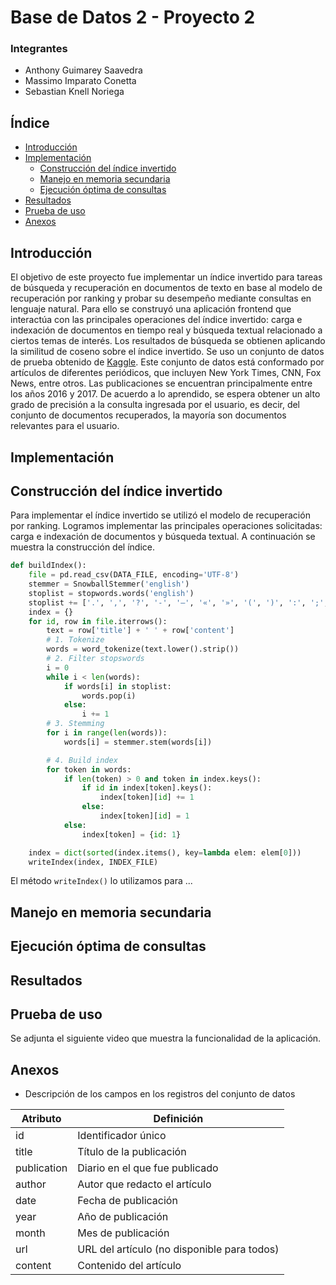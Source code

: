 # Base de Datos 2 - Proyecto 2
### Integrantes
- Anthony Guimarey Saavedra
- Massimo Imparato Conetta
- Sebastian Knell Noriega

## Índice
  - [Introducción](#introducción)
  - [Implementación](#implementación)
    - [Construcción del índice invertido](#construcción-del-índice-invertido)
    - [Manejo en memoria secundaria](#manejo-en-memoria-secundaria)
    - [Ejecución óptima de consultas](#ejecución-óptima-de-consultas)
  - [Resultados](#resultados)
  - [Prueba de uso](#prueba-de-uso)
  - [Anexos](#anexos)

## Introducción
El objetivo de este proyecto fue implementar un índice invertido para tareas de búsqueda y recuperación en documentos de texto en base al modelo de recuperación por ranking y probar su desempeño mediante consultas en lenguaje natural. Para ello se construyó una aplicación frontend que interactúa con las principales operaciones del índice invertido: carga e indexación de documentos en tiempo real y búsqueda textual relacionado a ciertos temas de interés. Los resultados de búsqueda se obtienen aplicando la similitud de coseno sobre el índice invertido. Se uso un conjunto de datos de prueba obtenido de [Kaggle](https://www.kaggle.com/datasets). Este conjunto de datos está conformado por artículos de diferentes periódicos, que incluyen New York Times, CNN, Fox News, entre otros. Las publicaciones se encuentran principalmente entre los años 2016 y 2017. De acuerdo a lo aprendido, se espera obtener un alto grado de precisión a la consulta ingresada por el usuario, es decir, del conjunto de documentos recuperados, la mayoría son documentos relevantes para el usuario.

## Implementación
## Construcción del índice invertido
Para implementar el índice invertido se utilizó el modelo de recuperación por ranking. Logramos implementar las principales operaciones solicitadas: carga e indexación de documentos y búsqueda textual. A continuación se muestra la construcción del índice.
```python
def buildIndex():
    file = pd.read_csv(DATA_FILE, encoding='UTF-8')
    stemmer = SnowballStemmer('english')
    stoplist = stopwords.words('english')
    stoplist += ['.', ',', '?', '-', '–', '«', '»', '(', ')', ':', ';', '#', '!', '$', '@', '%', '^', '*', '&', '*', '+', '']
    index = {}
    for id, row in file.iterrows():
        text = row['title'] + ' ' + row['content']
        # 1. Tokenize
        words = word_tokenize(text.lower().strip())
        # 2. Filter stopswords
        i = 0
        while i < len(words):
            if words[i] in stoplist:
                words.pop(i)
            else:
                i += 1
        # 3. Stemming
        for i in range(len(words)):
            words[i] = stemmer.stem(words[i])

        # 4. Build index
        for token in words:
            if len(token) > 0 and token in index.keys():
                if id in index[token].keys():
                    index[token][id] += 1
                else:
                    index[token][id] = 1
            else:
                index[token] = {id: 1}

    index = dict(sorted(index.items(), key=lambda elem: elem[0]))
    writeIndex(index, INDEX_FILE)
```

El método `writeIndex()` lo utilizamos para ...


## Manejo en memoria secundaria



## Ejecución óptima de consultas



## Resultados


## Prueba de uso
Se adjunta el siguiente video que muestra la funcionalidad de la aplicación.


## Anexos
- Descripción de los campos en los registros del conjunto de datos

Atributo | Definición
------------ | -------------
id | Identificador único
title | Título de la publicación
publication | Diario en el que fue publicado
author | Autor que redacto el artículo
date | Fecha de publicación
year | Año de publicación
month | Mes de publicación
url | URL del artículo (no disponible para todos)
content | Contenido del artículo